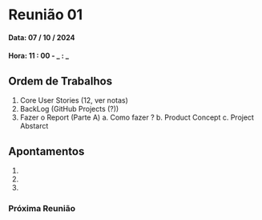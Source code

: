 # Reunião 01
#### Data: 07 / 10 / 2024
#### Hora: 11 : 00  -  _ : _

## Ordem de Trabalhos
1. Core User Stories (12, ver notas)
2. BackLog (GitHub Projects (?))
3. Fazer o Report (Parte A)
    a. Como fazer ?
    b. Product Concept
    c. Project Abstarct



## Apontamentos
1. 
2. 
3. 

### Próxima Reunião